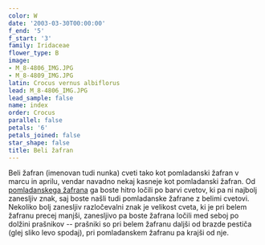 ```yaml
---
color: W
date: '2003-03-30T00:00:00'
f_end: '5'
f_start: '3'
family: Iridaceae
flower_type: B
image:
- M_8-4806_IMG.JPG
- M_8-4809_IMG.JPG
latin: Crocus vernus albiflorus
lead: M_8-4806_IMG.JPG
lead_sample: false
name: index
order: Crocus
parallel: false
petals: '6'
petals_joined: false
star_shape: false
title: Beli žafran
---
```

Beli žafran (imenovan tudi nunka) cveti tako kot pomladanski žafran v marcu in aprilu, vendar navadno nekaj kasneje kot pomladanski žafran. Od [pomladanskega žafrana](../CrocusVernus(PomladanskiZafran)/si_CrocusVernus(PomladanskiZafran).asp) ga boste hitro ločili po barvi cvetov, ki pa ni najbolj zanesljiv znak, saj boste našli tudi pomladanske žafrane z belimi cvetovi. Nekoliko bolj zanesljiv razločevalni znak je velikost cveta, ki je pri belem žafranu precej manjši, zanesljivo pa boste žafrana ločili med seboj po dolžini prašnikov -- prašniki so pri belem žafranu daljši od brazde pestiča (glej sliko levo spodaj), pri pomladanskem žafranu pa krajši od nje.
